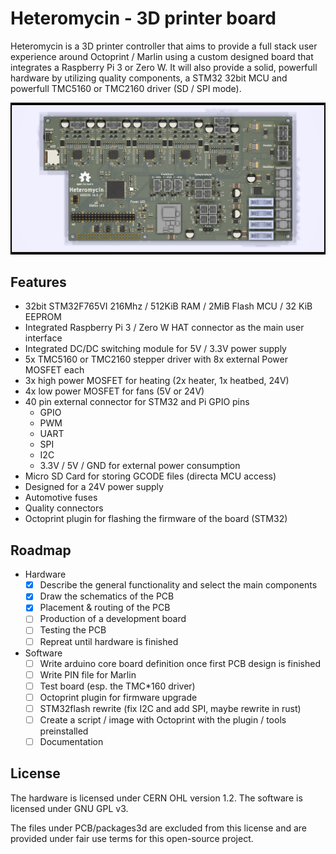 # Heteromycin - 3D printer board

Heteromycin is a 3D printer controller that aims to provide a full stack user
experience around Octoprint / Marlin using a custom designed board that
integrates a Raspberry Pi 3 or Zero W. It will also provide a solid, powerfull
hardware by utilizing quality components, a STM32 32bit MCU and powerfull
TMC5160 or TMC2160 driver (SD / SPI mode).

![heteromycin version 1.0](images/front.png)

## Features

* 32bit STM32F765VI 216Mhz / 512KiB RAM / 2MiB Flash MCU / 32 KiB EEPROM
* Integrated Raspberry Pi 3 / Zero W HAT connector as the main user interface
* Integrated DC/DC switching module for 5V / 3.3V power supply
* 5x TMC5160 or TMC2160 stepper driver with 8x external Power MOSFET each
* 3x high power MOSFET for heating (2x heater, 1x heatbed, 24V)
* 4x low power MOSFET for fans (5V or 24V)
* 40 pin external connector for STM32 and Pi GPIO pins
  * GPIO
  * PWM
  * UART
  * SPI
  * I2C
  * 3.3V / 5V / GND for external power consumption
* Micro SD Card for storing GCODE files (directa MCU access)
* Designed for a 24V power supply
* Automotive fuses
* Quality connectors
* Octoprint plugin for flashing the firmware of the board (STM32)

## Roadmap

* Hardware
  * [x] Describe the general functionality and select the main components
  * [x] Draw the schematics of the PCB
  * [x] Placement & routing of the PCB
  * [ ] Production of a development board
  * [ ] Testing the PCB
  * [ ] Repreat until hardware is finished
* Software
  * [ ] Write arduino core board definition once first PCB design is finished
  * [ ] Write PIN file for Marlin
  * [ ] Test board (esp. the TMC*160 driver)
  * [ ] Octoprint plugin for firmware upgrade
  * [ ] STM32flash rewrite (fix I2C and add SPI, maybe rewrite in rust)
  * [ ] Create a script / image with Octoprint with the plugin / tools
  preinstalled
  * [ ] Documentation

## License

The hardware is licensed under CERN OHL version 1.2.
The software is licensed under GNU GPL v3.

The files under PCB/packages3d are excluded from this license and are provided
under fair use terms for this open-source project.
